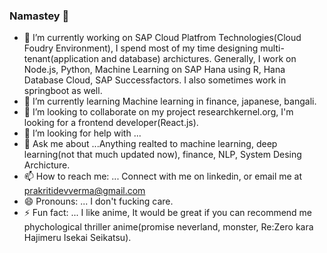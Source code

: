 ### Namastey 👋 

<!--
**prakritidev/prakritidev** is a ✨ _special_ ✨ repository because its `README.md` (this file) appears on your GitHub profile.

Here are some ideas to get you started:
-->

- 🔭 I’m currently working on SAP Cloud Platfrom Technologies(Cloud Foudry Environment), I spend most of my time designing multi-tenant(application and database) archictures. Generally, I work on Node.js, Python, Machine Learning on SAP Hana using R, Hana Database Cloud, SAP Successfactors. I also sometimes work in springboot as well.    
- 🌱 I’m currently learning Machine learning in finance, japanese, bangali.
- 👯 I’m looking to collaborate on my project researchkernel.org, I'm looking for a frontend developer(React.js). 
- 🤔 I’m looking for help with ...
- 💬 Ask me about ...Anything realted to machine learning, deep learning(not that much updated now), finance, NLP, System Desing Archicture.
- 📫 How to reach me: ... Connect with me on linkedin, or email me at prakritidevverma@gmail.com
- 😄 Pronouns: ... I don't fucking care. 
- ⚡ Fun fact: ... I like anime, It would be great if you can recommend me phychological thriller anime(promise neverland, monster, Re:Zero kara Hajimeru Isekai Seikatsu). 
